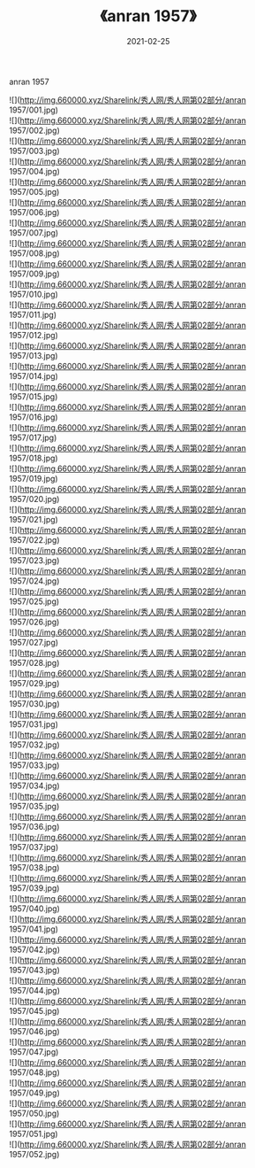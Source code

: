 ﻿---
layout: post
title:  《anran 1957》
date:   2021-02-25
img: http://img.660000.xyz/Sharelink/秀人网/秀人网第02部分/anran 1957/000.jpg
categories: [美女, 清纯, 唯美]
---

anran 1957

  ![](http://img.660000.xyz/Sharelink/秀人网/秀人网第02部分/anran 1957/001.jpg) <br> ![](http://img.660000.xyz/Sharelink/秀人网/秀人网第02部分/anran 1957/002.jpg) <br> ![](http://img.660000.xyz/Sharelink/秀人网/秀人网第02部分/anran 1957/003.jpg) <br> ![](http://img.660000.xyz/Sharelink/秀人网/秀人网第02部分/anran 1957/004.jpg) <br> ![](http://img.660000.xyz/Sharelink/秀人网/秀人网第02部分/anran 1957/005.jpg) <br> ![](http://img.660000.xyz/Sharelink/秀人网/秀人网第02部分/anran 1957/006.jpg) <br> ![](http://img.660000.xyz/Sharelink/秀人网/秀人网第02部分/anran 1957/007.jpg) <br> ![](http://img.660000.xyz/Sharelink/秀人网/秀人网第02部分/anran 1957/008.jpg) <br> ![](http://img.660000.xyz/Sharelink/秀人网/秀人网第02部分/anran 1957/009.jpg) <br> ![](http://img.660000.xyz/Sharelink/秀人网/秀人网第02部分/anran 1957/010.jpg) <br> ![](http://img.660000.xyz/Sharelink/秀人网/秀人网第02部分/anran 1957/011.jpg) <br> ![](http://img.660000.xyz/Sharelink/秀人网/秀人网第02部分/anran 1957/012.jpg) <br> ![](http://img.660000.xyz/Sharelink/秀人网/秀人网第02部分/anran 1957/013.jpg) <br> ![](http://img.660000.xyz/Sharelink/秀人网/秀人网第02部分/anran 1957/014.jpg) <br> ![](http://img.660000.xyz/Sharelink/秀人网/秀人网第02部分/anran 1957/015.jpg) <br> ![](http://img.660000.xyz/Sharelink/秀人网/秀人网第02部分/anran 1957/016.jpg) <br> ![](http://img.660000.xyz/Sharelink/秀人网/秀人网第02部分/anran 1957/017.jpg) <br> ![](http://img.660000.xyz/Sharelink/秀人网/秀人网第02部分/anran 1957/018.jpg) <br> ![](http://img.660000.xyz/Sharelink/秀人网/秀人网第02部分/anran 1957/019.jpg) <br> ![](http://img.660000.xyz/Sharelink/秀人网/秀人网第02部分/anran 1957/020.jpg) <br> ![](http://img.660000.xyz/Sharelink/秀人网/秀人网第02部分/anran 1957/021.jpg) <br> ![](http://img.660000.xyz/Sharelink/秀人网/秀人网第02部分/anran 1957/022.jpg) <br> ![](http://img.660000.xyz/Sharelink/秀人网/秀人网第02部分/anran 1957/023.jpg) <br> ![](http://img.660000.xyz/Sharelink/秀人网/秀人网第02部分/anran 1957/024.jpg) <br> ![](http://img.660000.xyz/Sharelink/秀人网/秀人网第02部分/anran 1957/025.jpg) <br> ![](http://img.660000.xyz/Sharelink/秀人网/秀人网第02部分/anran 1957/026.jpg) <br> ![](http://img.660000.xyz/Sharelink/秀人网/秀人网第02部分/anran 1957/027.jpg) <br> ![](http://img.660000.xyz/Sharelink/秀人网/秀人网第02部分/anran 1957/028.jpg) <br> ![](http://img.660000.xyz/Sharelink/秀人网/秀人网第02部分/anran 1957/029.jpg) <br> ![](http://img.660000.xyz/Sharelink/秀人网/秀人网第02部分/anran 1957/030.jpg) <br> ![](http://img.660000.xyz/Sharelink/秀人网/秀人网第02部分/anran 1957/031.jpg) <br> ![](http://img.660000.xyz/Sharelink/秀人网/秀人网第02部分/anran 1957/032.jpg) <br> ![](http://img.660000.xyz/Sharelink/秀人网/秀人网第02部分/anran 1957/033.jpg) <br> ![](http://img.660000.xyz/Sharelink/秀人网/秀人网第02部分/anran 1957/034.jpg) <br> ![](http://img.660000.xyz/Sharelink/秀人网/秀人网第02部分/anran 1957/035.jpg) <br> ![](http://img.660000.xyz/Sharelink/秀人网/秀人网第02部分/anran 1957/036.jpg) <br> ![](http://img.660000.xyz/Sharelink/秀人网/秀人网第02部分/anran 1957/037.jpg) <br> ![](http://img.660000.xyz/Sharelink/秀人网/秀人网第02部分/anran 1957/038.jpg) <br> ![](http://img.660000.xyz/Sharelink/秀人网/秀人网第02部分/anran 1957/039.jpg) <br> ![](http://img.660000.xyz/Sharelink/秀人网/秀人网第02部分/anran 1957/040.jpg) <br> ![](http://img.660000.xyz/Sharelink/秀人网/秀人网第02部分/anran 1957/041.jpg) <br> ![](http://img.660000.xyz/Sharelink/秀人网/秀人网第02部分/anran 1957/042.jpg) <br> ![](http://img.660000.xyz/Sharelink/秀人网/秀人网第02部分/anran 1957/043.jpg) <br> ![](http://img.660000.xyz/Sharelink/秀人网/秀人网第02部分/anran 1957/044.jpg) <br> ![](http://img.660000.xyz/Sharelink/秀人网/秀人网第02部分/anran 1957/045.jpg) <br> ![](http://img.660000.xyz/Sharelink/秀人网/秀人网第02部分/anran 1957/046.jpg) <br> ![](http://img.660000.xyz/Sharelink/秀人网/秀人网第02部分/anran 1957/047.jpg) <br> ![](http://img.660000.xyz/Sharelink/秀人网/秀人网第02部分/anran 1957/048.jpg) <br> ![](http://img.660000.xyz/Sharelink/秀人网/秀人网第02部分/anran 1957/049.jpg) <br> ![](http://img.660000.xyz/Sharelink/秀人网/秀人网第02部分/anran 1957/050.jpg) <br> ![](http://img.660000.xyz/Sharelink/秀人网/秀人网第02部分/anran 1957/051.jpg) <br> ![](http://img.660000.xyz/Sharelink/秀人网/秀人网第02部分/anran 1957/052.jpg) <br>